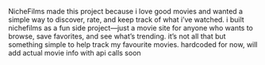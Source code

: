 NicheFilms
made this project because i love good movies and wanted a simple way to discover, rate, and keep track of what i’ve watched. 
i built nichefilms as a fun side project—just a  movie site for anyone who wants to browse, save favorites, and see what’s trending.
it’s not all that but something simple to help track my favourite movies. hardcoded for now, will add actual movie info with api calls soon
